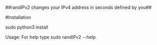 ##randIPv2 changes your IPv4 address in seconds defined by you##

#Installation

sudo python3 install


Usage: For help type sudo randIPv2 --help
